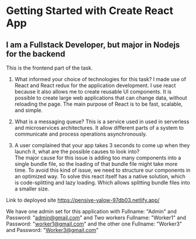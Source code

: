 # Getting Started with Create React App

## I am a Fullstack Developer, but major in Nodejs for the backend
This is the frontend part of the task.

1. What informed your choice of technologies for this task?
    I made use of React and React redux for the application development. I use react because it also allows me to create reusable UI components. It is possible to create large web applications that can change data, without reloading the page. The main purpose of React is to be fast, scalable, and simple.

2. What is a messaging queue?
    This is a service used in used in serverless and microservices architectures. It allow different parts of a system to communicate and process operations asynchronously.

3. A user complained that your app takes 3 seconds to come up when they launch it, what are the possible causes to look into?   
    The major cause for this issue is adding too many components into a single bundle file, so the loading of that bundle    file might take more time. To avoid this kind of issue, we need to structure our components in an optimized way. To solve this react itself has a native solution, which is code-splitting and lazy loading. Which allows splitting bundle files into a smaller size.

Link to deployed site https://pensive-yalow-97db03.netlify.app/

We have one admin set for this application with Fullname: "Admin" and Password: "admin@gmail.com" and Two workers Fullname: "Worker1" and Password: "worker1@gmail.com" and the other one Fullname: "Worker3" and Password: "Worker3@gmail.com"